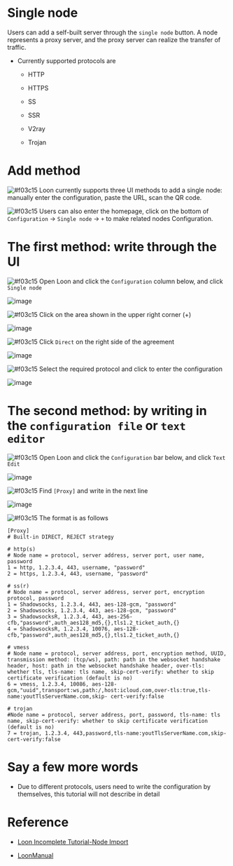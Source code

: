 # Single node

Users can add a self-built server through the `single node` button. A node represents a proxy server, and the proxy server can realize the transfer of traffic.

- Currently supported protocols are

  - HTTP
  
  - HTTPS
  
  - SS
  
  - SSR
  
  - V2ray
  
  - Trojan

# Add method

![#f03c15](https://placehold.it/15/f03c15/000000?text=+) Loon currently supports three UI methods to add a single node: manually enter the configuration, paste the URL, scan the QR code.

![#f03c15](https://placehold.it/15/f03c15/000000?text=+) Users can also enter the homepage, click on the bottom of `Configuration` -> `Single node` -> `+` to make related nodes Configuration.

# The first method: write through the UI

![#f03c15](https://placehold.it/15/f03c15/000000?text=+) Open Loon and click the `Configuration` column below, and click `Single node`

![image](https://raw.githubusercontent.com/TiyNa/LoonManualimg/main/Plus/Proxy_UI_1.jpg)

![#f03c15](https://placehold.it/15/f03c15/000000?text=+) Click on the area shown in the upper right corner (+)

![image](https://raw.githubusercontent.com/TiyNa/LoonManualimg/main/Plus/Proxy_UI_2.jpg)

![#f03c15](https://placehold.it/15/f03c15/000000?text=+) Click `Direct` on the right side of the agreement

![image](https://raw.githubusercontent.com/TiyNa/LoonManualimg/main/Plus/Proxy_UI_3.jpg)

![#f03c15](https://placehold.it/15/f03c15/000000?text=+) Select the required protocol and click to enter the configuration

![image](https://raw.githubusercontent.com/TiyNa/LoonManualimg/main/Plus/Proxy_UI_4.jpg)

# The second method: by writing in the `configuration file` or `text editor`

![#f03c15](https://placehold.it/15/f03c15/000000?text=+) Open Loon and click the `Configuration` bar below, and click `Text Edit`

![image](https://raw.githubusercontent.com/TiyNa/LoonManualimg/main/Plus/Proxy_Conf_1.jpg)

![#f03c15](https://placehold.it/15/f03c15/000000?text=+) Find `[Proxy]` and write in the next line

![image](https://raw.githubusercontent.com/TiyNa/LoonManualimg/main/Plus/Proxy_Conf_2.jpg)

![#f03c15](https://placehold.it/15/f03c15/000000?text=+) The format is as follows

```
[Proxy]
# Built-in DIRECT, REJECT strategy

# http(s)
# Node name = protocol, server address, server port, user name, password
1 = http, 1.2.3.4, 443, username, "password"
2 = https, 1.2.3.4, 443, username, "password"

# ss(r)
# Node name = protocol, server address, server port, encryption protocol, password
1 = Shadowsocks, 1.2.3.4, 443, aes-128-gcm, "password"
2 = Shadowsocks, 1.2.3.4, 443, aes-128-gcm, "password"
3 = ShadowsocksR, 1.2.3.4, 443, aes-256-cfb,"password",auth_aes128_md5,{},tls1.2_ticket_auth,{}
4 = ShadowsocksR, 1.2.3.4, 10076, aes-128-cfb,"password",auth_aes128_md5,{},tls1.2_ticket_auth,{}

# vmess
# Node name = protocol, server address, port, encryption method, UUID, transmission method: (tcp/ws), path: path in the websocket handshake header, host: path in the websocket handshake header, over-tls: whether tls, tls-name: tls name, skip-cert-verify: whether to skip certificate verification (default is no)
6 = vmess, 1.2.3.4, 10086, aes-128-gcm,"uuid",transport:ws,path:/,host:icloud.com,over-tls:true,tls-name:youtTlsServerName.com,skip- cert-verify:false

# trojan
#Node name = protocol, server address, port, password, tls-name: tls name, skip-cert-verify: whether to skip certificate verification (default is no)
7 = trojan, 1.2.3.4, 443,password,tls-name:youtTlsServerName.com,skip-cert-verify:false
```

# Say a few more words

- Due to different protocols, users need to write the configuration by themselves, this tutorial will not describe in detail

# Reference

- [Loon Incomplete Tutorial-Node Import](https://www.notion.so/1-9809ce5acf524d868affee8dd5fc0a6e#d8572e22c34e483589a445b174eec2bb)

- [LoonManual](https://github.com/Loon0x00/LoonManual/blob/master/README.md)